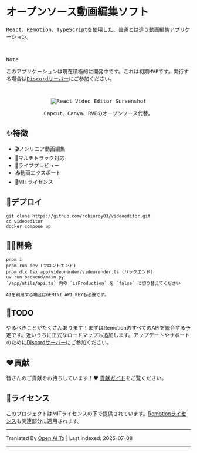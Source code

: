 <samp>
  
<h1>オープンソース動画編集ソフト</h1>
<p>React、Remotion、TypeScriptを使用した、普通とは違う動画編集アプリケーション。</p>
<br />

> [!NOTE]  
> このアプリケーションは現在積極的に開発中です。これは初期MVPです。実行する場合は[Discordサーバー](https://discord.gg/GSknuxubZK)にご参加ください。

<br />

<p align="center">
  <img src="https://raw.githubusercontent.com/robinroy03/videoeditor/main/public/screenshot-app.png" alt="React Video Editor Screenshot">
</p>
<p align="center">Capcut、Canva、RVEのオープンソース代替。</p>
</samp>

## ✨特徴

- 🎬ノンリニア動画編集
- 🔀マルチトラック対応
- 👀ライブプレビュー
- 📤動画エクスポート
- 📜MITライセンス

## 🐋デプロイ

```
git clone https://github.com/robinroy03/videoeditor.git
cd videoeditor
docker compose up
```

## 🧑‍💻開発

```
pnpm i
pnpm run dev (フロントエンド)
pnpm dlx tsx app/videorender/videorender.ts (バックエンド)
uv run backend/main.py
`/app/utils/api.ts` 内の `isProduction` を `false` に切り替えてください

AIを利用する場合はGEMINI_API_KEYも必要です。
```

## 📃TODO

やるべきことがたくさんあります！まずはRemotionのすべてのAPIを統合する予定です。近いうちに正式なロードマップも追加します。アップデートやサポートのために[Discordサーバー](https://discord.com/invite/GSknuxubZK)にご参加ください。

## ❤️貢献

皆さんのご貢献をお待ちしています！❤️ [貢献ガイド](https://raw.githubusercontent.com/robinroy03/videoeditor/main/CONTRIBUTING.md)をご覧ください。

## 📜ライセンス

このプロジェクトはMITライセンスの下で提供されています。[Remotionライセンス](https://github.com/remotion-dev/remotion/blob/main/LICENSE.md)も関連部分に適用されます。

---

Tranlated By [Open Ai Tx](https://github.com/OpenAiTx/OpenAiTx) | Last indexed: 2025-07-08

---